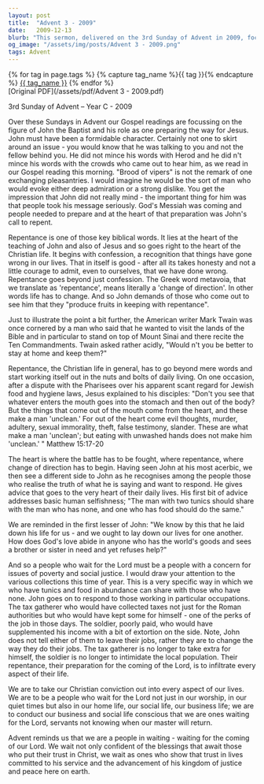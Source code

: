 ```yaml
---
layout: post
title:  "Advent 3 - 2009"
date:   2009-12-13
blurb: "This sermon, delivered on the 3rd Sunday of Advent in 2009, focuses on the figure of John the Baptist and his role in preparing the way for Jesus. The sermon emphasizes the importance of repentance and the need for it to go beyond mere words and start working itself out in daily living. It also highlights the need for Christians to show their trust in Christ through lives committed to his service and the advancement of his kingdom of justice and peace."
og_image: "/assets/img/posts/Advent 3 - 2009.png"
tags: Advent
---    
```

<div class="tag-pills">
  {% for tag in page.tags %}
    {% capture tag_name %}{{ tag }}{% endcapture %}
    <a href="{{ site.baseurl }}/tag/{{ tag_name | slugify }}" class="tag-pill">{{ tag_name }}</a>
  {% endfor %}
</div>
[Original PDF](/assets/pdf/Advent 3 - 2009.pdf)

3rd Sunday of Advent – Year C - 2009

Over these Sundays in Advent our Gospel readings are focussing on the figure of John the Baptist and his role as one preparing the way for Jesus. John must have been a formidable character. Certainly not one to skirt around an issue - you would know that he was talking to you and not the fellow behind you. He did not mince his words with Herod and he did n't mince his words with the crowds who came out to hear him, as we read in our Gospel reading this morning. "Brood of vipers" is not the remark of one exchanging pleasantries. I would imagine he would be the sort of man who would evoke either deep admiration or a strong dislike. You get the impression that John did not really mind - the important thing for him was that people took his message seriously. God's Messiah was coming and people needed to prepare and at the heart of that preparation was John's call to repent.

Repentance is one of those key biblical words. It lies at the heart of the teaching of John and also of Jesus and so goes right to the heart of the Christian life. It begins with confession, a recognition that things have gone wrong in our lives. That in itself is good - after all its takes honesty and not a little courage to admit, even to ourselves, that we have done wrong. Repentance goes beyond just confession. The Greek word metavoia, that we translate as 'repentance', means literally a 'change of direction'. In other words life has to change. And so John demands of those who come out to see him that they "produce fruits in keeping with repentance".

Just to illustrate the point a bit further, the American writer Mark Twain was once cornered by a man who said that he wanted to visit the lands of the Bible and in particular to stand on top of Mount Sinai and there recite the Ten Commandments. Twain asked rather acidly, "Would n't you be better to stay at home and keep them?"

Repentance, the Christian life in general, has to go beyond mere words and start working itself out in the nuts and bolts of daily living. On one occasion, after a dispute with the Pharisees over his apparent scant regard for Jewish food and hygiene laws, Jesus explained to his disciples: "Don't you see that whatever enters the mouth goes into the stomach and then out of the body? But the things that come out of the mouth come from the heart, and these make a man 'unclean.' For out of the heart come evil thoughts, murder, adultery, sexual immorality, theft, false testimony, slander. These are what make a man 'unclean'; but eating with unwashed hands does not make him 'unclean.' " Matthew 15:17-20

The heart is where the battle has to be fought, where repentance, where change of direction has to begin. Having seen John at his most acerbic, we then see a different side to John as he recognises among the people those who realise the truth of what he is saying and want to respond. He gives advice that goes to the very heart of their daily lives. His first bit of advice addresses basic human selfishness; "The man with two tunics should share with the man who has none, and one who has food should do the same."

We are reminded in the first lesser of John: "We know by this that he laid down his life for us - and we ought to lay down our lives for one another. How does God's love abide in anyone who has the world's goods and sees a brother or sister in need and yet refuses help?"

And so a people who wait for the Lord must be a people with a concern for issues of poverty and social justice. I would draw your attention to the various collections this time of year. This is a very specific way in which we who have tunics and food in abundance can share with those who have none. John goes on to respond to those working in particular occupations. The tax gatherer who would have collected taxes not just for the Roman authorities but who would have kept some for himself - one of the perks of the job in those days. The soldier, poorly paid, who would have supplemented his income with a bit of extortion on the side. Note, John does not tell either of them to leave their jobs, rather they are to change the way they do their jobs. The tax gatherer is no longer to take extra for himself, the soldier is no longer to intimidate the local population. Their repentance, their preparation for the coming of the Lord, is to infiltrate every aspect of their life.

We are to take our Christian conviction out into every aspect of our lives. We are to be a people who wait for the Lord not just in our worship, in our quiet times but also in our home life, our social life, our business life; we are to conduct our business and social life conscious that we are ones waiting for the Lord, servants not knowing when our master will return.

Advent reminds us that we are a people in waiting - waiting for the coming of our Lord. We wait not only confident of the blessings that await those who put their trust in Christ, we wait as ones who show that trust in lives committed to his service and the advancement of his kingdom of justice and peace here on earth.
